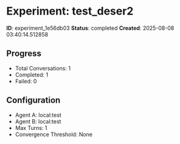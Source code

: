 # Experiment: test_deser2

**ID**: experiment_1e56db03
**Status**: completed
**Created**: 2025-08-08 03:40:14.512858

## Progress

- Total Conversations: 1
- Completed: 1
- Failed: 0

## Configuration

- Agent A: local:test
- Agent B: local:test
- Max Turns: 1
- Convergence Threshold: None

